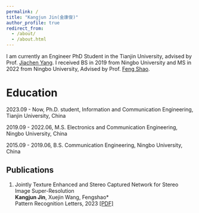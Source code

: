 ```yaml
---
permalink: /
title: "Kangjun Jin(金康俊)"
author_profile: true
redirect_from: 
  - /about/
  - /about.html
---
```


I am currently an Engineer PhD Student in the Tianjin University, advised by Prof. <a href="https://seea.tju.edu.cn/info/1139/2093.htm" title="Jiachen Yang">Jiachen Yang</a>. I received BS in 2019 from Ningbo University and MS in 2022 from Ningbo University, Advised by Prof. <a href="https://scholar.google.com/citations?user=n0xnWAoAAAAJ&hl=en" title="Feng Shao">Feng Shao</a>.

Education
======
2023.09 - Now, Ph.D. student, Information and Communication Engineering, Tianjin University, China

2019.09 - 2022.06,  M.S. Electronics and Communication Engineering, Ningbo University, China

2015.09 - 2019.06,  B.S. Communication Engineering, Ningbo University, China

Publications
------
1. Jointly Texture Enhanced and Stereo Captured Network for Stereo Image Super-Resolution <br>  **Kangjun Jin**, Xuejin Wang, Fengshao* <br> Pattern Recognition Letters, 2023 <a href="https://www.sciencedirect.com/science/article/abs/pii/S0167865523000442">[PDF]</a>
